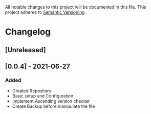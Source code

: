 All notable changes to this project will be documented in this file. This project adheres
to [Semantic Versioning](http://semver.org/).

# Changelog

## [Unreleased]


## [0.0.4] - 2021-06-27

### Added
- Created Repository
- Basic setup and Configuration
- Implement Ascending version checker
- Create Backup before manipulate the file
